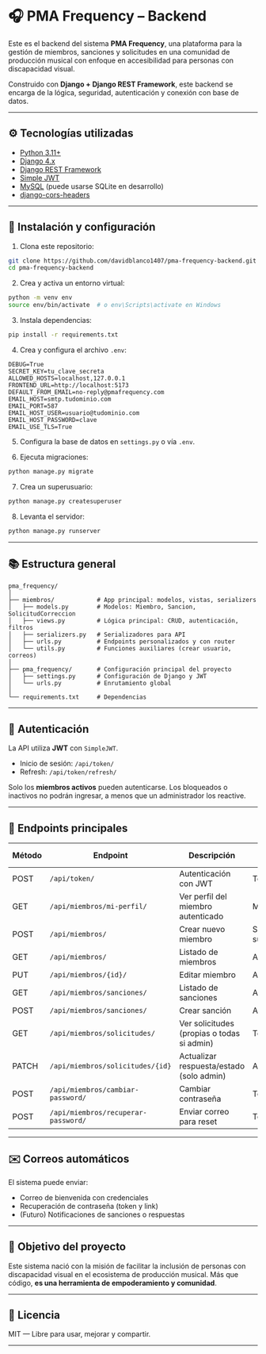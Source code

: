 # 🎧 PMA Frequency – Backend

Este es el backend del sistema **PMA Frequency**, una plataforma para la gestión de miembros, sanciones y solicitudes en una comunidad de producción musical con enfoque en accesibilidad para personas con discapacidad visual.

Construido con **Django + Django REST Framework**, este backend se encarga de la lógica, seguridad, autenticación y conexión con base de datos.

---

## ⚙️ Tecnologías utilizadas

- [Python 3.11+](https://www.python.org/)
- [Django 4.x](https://www.djangoproject.com/)
- [Django REST Framework](https://www.django-rest-framework.org/)
- [Simple JWT](https://django-rest-framework-simplejwt.readthedocs.io/)
- [MySQL](https://www.mysql.com/) (puede usarse SQLite en desarrollo)
- [django-cors-headers](https://pypi.org/project/django-cors-headers/)

---

## 🚀 Instalación y configuración

1. Clona este repositorio:

```bash
git clone https://github.com/davidblanco1407/pma-frequency-backend.git
cd pma-frequency-backend
````

2. Crea y activa un entorno virtual:

```bash
python -m venv env
source env/bin/activate  # o env\Scripts\activate en Windows
```

3. Instala dependencias:

```bash
pip install -r requirements.txt
```

4. Crea y configura el archivo `.env`:

```env
DEBUG=True
SECRET_KEY=tu_clave_secreta
ALLOWED_HOSTS=localhost,127.0.0.1
FRONTEND_URL=http://localhost:5173
DEFAULT_FROM_EMAIL=no-reply@pmafrequency.com
EMAIL_HOST=smtp.tudominio.com
EMAIL_PORT=587
EMAIL_HOST_USER=usuario@tudominio.com
EMAIL_HOST_PASSWORD=clave
EMAIL_USE_TLS=True
```

5. Configura la base de datos en `settings.py` o vía `.env`.

6. Ejecuta migraciones:

```bash
python manage.py migrate
```

7. Crea un superusuario:

```bash
python manage.py createsuperuser
```

8. Levanta el servidor:

```bash
python manage.py runserver
```

---

## 📚 Estructura general

```
pma_frequency/
│
├── miembros/            # App principal: modelos, vistas, serializers
│   ├── models.py        # Modelos: Miembro, Sancion, SolicitudCorreccion
│   ├── views.py         # Lógica principal: CRUD, autenticación, filtros
│   ├── serializers.py   # Serializadores para API
│   ├── urls.py          # Endpoints personalizados y con router
│   └── utils.py         # Funciones auxiliares (crear usuario, correos)
│
├── pma_frequency/       # Configuración principal del proyecto
│   ├── settings.py      # Configuración de Django y JWT
│   └── urls.py          # Enrutamiento global
│
└── requirements.txt     # Dependencias
```

---

## 🔐 Autenticación

La API utiliza **JWT** con `SimpleJWT`.

* Inicio de sesión: `/api/token/`
* Refresh: `/api/token/refresh/`

Solo los **miembros activos** pueden autenticarse. Los bloqueados o inactivos no podrán ingresar, a menos que un administrador los reactive.

---

## 📡 Endpoints principales

| Método | Endpoint                            | Descripción                                | Rol requerido     |
| ------ | ----------------------------------- | ------------------------------------------ | ----------------- |
| POST   | `/api/token/`                       | Autenticación con JWT                      | Todos             |
| GET    | `/api/miembros/mi-perfil/`          | Ver perfil del miembro autenticado         | Miembro           |
| POST   | `/api/miembros/`                    | Crear nuevo miembro                        | Solo superusuario |
| GET    | `/api/miembros/`                    | Listado de miembros                        | Admin             |
| PUT    | `/api/miembros/{id}/`               | Editar miembro                             | Admin             |
| GET    | `/api/miembros/sanciones/`          | Listado de sanciones                       | Admin             |
| POST   | `/api/miembros/sanciones/`          | Crear sanción                              | Admin             |
| GET    | `/api/miembros/solicitudes/`        | Ver solicitudes (propias o todas si admin) | Todos             |
| PATCH  | `/api/miembros/solicitudes/{id}`    | Actualizar respuesta/estado (solo admin)   | Admin             |
| POST   | `/api/miembros/cambiar-password/`   | Cambiar contraseña                         | Todos             |
| POST   | `/api/miembros/recuperar-password/` | Enviar correo para reset                   | Todos             |

---

## ✉️ Correos automáticos

El sistema puede enviar:

* Correo de bienvenida con credenciales
* Recuperación de contraseña (token y link)
* (Futuro) Notificaciones de sanciones o respuestas

---

## 📌 Objetivo del proyecto

Este sistema nació con la misión de facilitar la inclusión de personas con discapacidad visual en el ecosistema de producción musical. Más que código, **es una herramienta de empoderamiento y comunidad**.

---

## 📄 Licencia

MIT — Libre para usar, mejorar y compartir.

---
